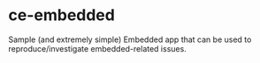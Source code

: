 # ce-embedded
Sample (and extremely simple) Embedded app that can be used to reproduce/investigate embedded-related issues.

